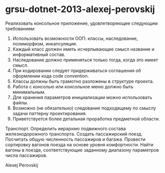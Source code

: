 grsu-dotnet-2013-alexej-perovskij
=================================

Реализовать консольное приложение, удовлетворяющее следующим требованиям:
1. Использовать возможности ООП: классы, наследование, полиморфизм, инкапсуляция.
2. Каждый класс должен иметь исчерпывающее смысл название и информативный состав.
3. Наследование должно применяться только тогда, когда это имеет смысл.
4. При кодировании следует придерживаться соглашения об оформлении кода code convention.
5. Классы должны быть грамотно разложены в структуре проекта.
6. Работа с консолью или консольное меню должно быть минимальным.
7. Для хранения параметров инициализации можно использовать файлы.
8. Возможно (не обязательно) следование подходящему по смыслу задачи паттерну проектирования.
9. Приветствуется более детальная проработка предметной области.

Транспорт. Определить иерархию подвижного состава железнодорожного транспорта. Создать пассажирский поезд. 
Посчитать общую численность пассажиров и багажа. Провести сортировку вагонов поезда на основе уровня комфортности.
Найти вагоны в поезде, соответствующие заданному диапазону параметров числа пассажиров.

Alexej Perovskij
